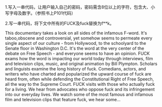 1.写入一串代码，让用户输入自己的密码，密码需含8位以上的字符，包含大、小写字母及数字。（参照书上P101代码）



2.写一串代码，将下文中所有的FUCK及fuck替换为f**k。

 This documentary takes a look on all sides of the infamous F-word. It's taboo,obscene and controversial, yet somehow seems to permeate every single aspect of our culture - from Hollywood, to the schoolyard to the Senate floor in Washington D.C. It's the word at the very center of the debate on Free Speech - and everyone seems to have an opinion. FUCK exams how the word is impacting our world today through interviews, film and television clips, music, and original animation by Bill Plympton. Scholars and linguists examine the long history of fuck. Comedians, actors, and writers who have charted and popularized the upward course of fuck are heard from, often while defending the Constitutional Right of Free Speech, all the way to the Supreme Court. FUCK visits with those who actually fuck for a living. We hear from advocates who oppose fuck and its infringement into our everyday lives. We watch some of the most famous and infamous film and television clips that feature fuck, we hear some... 

